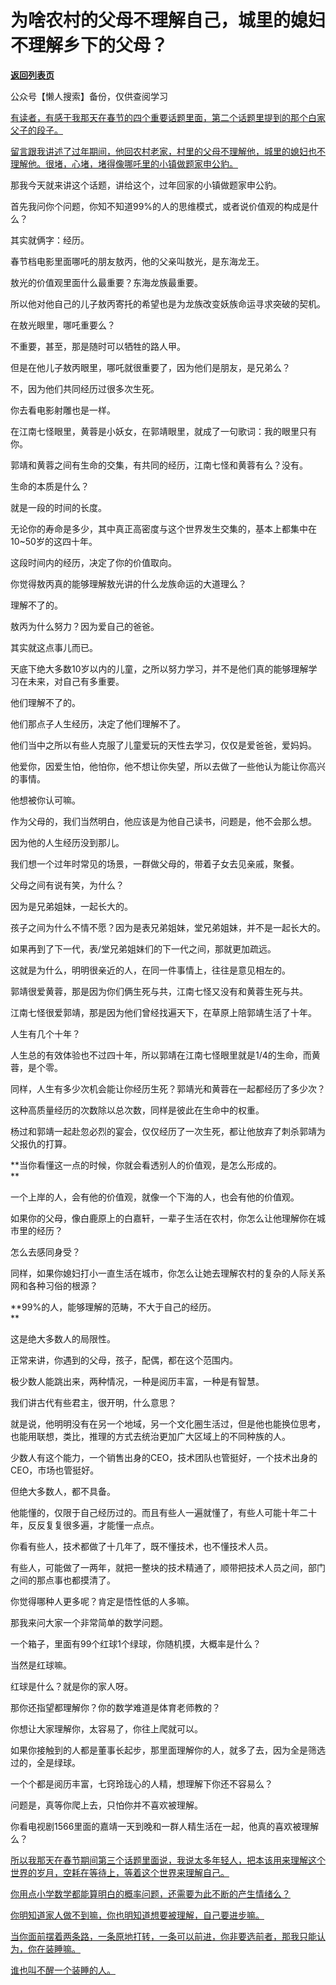 # 为啥农村的父母不理解自己，城里的媳妇不理解乡下的父母？

[**返回列表页**](/gzh/记忆承载)

公众号【懒人搜索】备份，仅供查阅学习

[有读者，有感于我那天在春节的四个重要话题里面，第二个话题里提到的那个白家父子的段子。](https://mp.weixin.qq.com/s?__biz=MzkwMzQ1MzczOQ==&mid=2247484261&idx=1&sn=7315563c04bc27b50d95505e5bf4b2bd&scene=21#wechat_redirect)

[留言跟我讲述了过年期间，他回农村老家，村里的父母不理解他，城里的媳妇也不理解他。很堵，心堵，堵得像哪吒里的小镇做题家申公豹。](https://mp.weixin.qq.com/s?__biz=MzkwMzQ1MzczOQ==&mid=2247484261&idx=1&sn=7315563c04bc27b50d95505e5bf4b2bd&scene=21#wechat_redirect)

那我今天就来讲这个话题，讲给这个，过年回家的小镇做题家申公豹。

首先我问你个问题，你知不知道99%的人的思维模式，或者说价值观的构成是什么？

其实就俩字：经历。  

春节档电影里面哪吒的朋友敖丙，他的父亲叫敖光，是东海龙王。

敖光的价值观里面什么最重要？东海龙族最重要。

所以他对他自己的儿子敖丙寄托的希望也是为龙族改变妖族命运寻求突破的契机。

在敖光眼里，哪吒重要么？  

不重要，甚至，那是随时可以牺牲的路人甲。

但是在他儿子敖丙眼里，哪吒就很重要了，因为他们是朋友，是兄弟么？

不，因为他们共同经历过很多次生死。

你去看电影射雕也是一样。

在江南七怪眼里，黄蓉是小妖女，在郭靖眼里，就成了一句歌词：我的眼里只有你。

郭靖和黄蓉之间有生命的交集，有共同的经历，江南七怪和黄蓉有么？没有。  

生命的本质是什么？

就是一段的时间的长度。

无论你的寿命是多少，其中真正高密度与这个世界发生交集的，基本上都集中在10~50岁的这四十年。  

这段时间内的经历，决定了你的价值取向。

你觉得敖丙真的能够理解敖光讲的什么龙族命运的大道理么？

理解不了的。

敖丙为什么努力？因为爱自己的爸爸。

其实就这点事儿而已。

天底下绝大多数10岁以内的儿童，之所以努力学习，并不是他们真的能够理解学习在未来，对自己有多重要。  

他们理解不了的。

他们那点子人生经历，决定了他们理解不了。  

他们当中之所以有些人克服了儿童爱玩的天性去学习，仅仅是爱爸爸，爱妈妈。

他爱你，因爱生怕，他怕你，他不想让你失望，所以去做了一些他认为能让你高兴的事情。  

他想被你认可嘛。

作为父母的，我们当然明白，他应该是为他自己读书，问题是，他不会那么想。

因为他的人生经历没到那儿。  

我们想一个过年时常见的场景，一群做父母的，带着子女去见亲戚，聚餐。  

父母之间有说有笑，为什么？  

因为是兄弟姐妹，一起长大的。

孩子之间为什么不情不愿？因为是表兄弟姐妹，堂兄弟姐妹，并不是一起长大的。  

如果再到了下一代，表/堂兄弟姐妹们的下一代之间，那就更加疏远。  

这就是为什么，明明很亲近的人，在同一件事情上，往往是意见相左的。  

郭靖很爱黄蓉，那是因为你们俩生死与共，江南七怪又没有和黄蓉生死与共。  

江南七怪很爱郭靖，那是因为他们曾经找遍天下，在草原上陪郭靖生活了十年。  

人生有几个十年？  

人生总的有效体验也不过四十年，所以郭靖在江南七怪眼里就是1/4的生命，而黄蓉，是个零。

同样，人生有多少次机会能让你经历生死？郭靖光和黄蓉在一起都经历了多少次？  

这种高质量经历的次数除以总次数，同样是彼此在生命中的权重。  

杨过和郭靖一起赴忽必烈的宴会，仅仅经历了一次生死，都让他放弃了刺杀郭靖为父报仇的打算。  

**当你看懂这一点的时候，你就会看透别人的价值观，是怎么形成的。  
**

一个上岸的人，会有他的价值观，就像一个下海的人，也会有他的价值观。  

如果你的父母，像白鹿原上的白嘉轩，一辈子生活在农村，你怎么让他理解你在城市里的经历？  

怎么去感同身受？  

同样，如果你媳妇打小一直生活在城市，你怎么让她去理解农村的复杂的人际关系网和各种习俗的根源？

**99%的人，能够理解的范畴，不大于自己的经历。  
**

这是绝大多数人的局限性。  

正常来讲，你遇到的父母，孩子，配偶，都在这个范围内。

极少数人能跳出来，两种情况，一种是阅历丰富，一种是有智慧。  

我们讲古代有些君主，很开明，什么意思？  

就是说，他明明没有在另一个地域，另一个文化圈生活过，但是他也能换位思考，也能用联想，类比，推理的方式去统治更加广大区域上的不同种族的人。

少数人有这个能力，一个销售出身的CEO，技术团队也管挺好，一个技术出身的CEO，市场也管挺好。  

但绝大多数人，都不具备。  

他能懂的，仅限于自己经历过的。而且有些人一遍就懂了，有些人可能十年二十年，反反复复很多遍，才能懂一点点。  

你看有些人，技术都做了十几年了，既不懂技术，也不懂技术人员。  

有些人，可能做了一两年，就把一整块的技术精通了，顺带把技术人员之间，部门之间的那点事也都摸清了。  

你觉得哪种人更多呢？肯定是悟性低的人多嘛。  

那我来问大家一个非常简单的数学问题。

一个箱子，里面有99个红球1个绿球，你随机摸，大概率是什么？

当然是红球嘛。

红球是什么？就是你的家人呀。

那你还指望都理解你？你的数学难道是体育老师教的？

你想让大家理解你，太容易了，你往上爬就可以。  

如果你接触到的人都是董事长起步，那里面理解你的人，就多了去，因为全是筛选过的，全是绿球。

一个个都是阅历丰富，七窍玲珑心的人精，想理解下你还不容易么？  

问题是，真等你爬上去，只怕你并不喜欢被理解。

你看电视剧1566里面的嘉靖一天到晚和一群人精生活在一起，他真的喜欢被理解么？

[所以我那天在春节期间第三个话题里面说，我说太多年轻人，](https://mp.weixin.qq.com/s?__biz=MzkwMzQ1MzczOQ==&mid=2247484261&idx=1&sn=7315563c04bc27b50d95505e5bf4b2bd&scene=21#wechat_redirect)[把本该用来理解这个世界的岁月，空耗在等待上，等着这个世界来理解自己。](https://mp.weixin.qq.com/s?__biz=MzkwMzQ1MzczOQ==&mid=2247484261&idx=1&sn=7315563c04bc27b50d95505e5bf4b2bd&scene=21#wechat_redirect)  

[你用点小学数学都能算明白的概率问题，还需要为此不断的产生情绪么？  
](https://mp.weixin.qq.com/s?__biz=MzkwMzQ1MzczOQ==&mid=2247484261&idx=1&sn=7315563c04bc27b50d95505e5bf4b2bd&scene=21#wechat_redirect)

[你明知道家人做不到嘛，你也明知道想要被理解，自己要进步嘛。](https://mp.weixin.qq.com/s?__biz=MzkwMzQ1MzczOQ==&mid=2247484261&idx=1&sn=7315563c04bc27b50d95505e5bf4b2bd&scene=21#wechat_redirect)

[当你面前摆着两条路，一条原地打转，一条可以前进，你非要选前者，那我只能认为，你在装睡嘛。](https://mp.weixin.qq.com/s?__biz=MzkwMzQ1MzczOQ==&mid=2247484261&idx=1&sn=7315563c04bc27b50d95505e5bf4b2bd&scene=21#wechat_redirect)

[谁也叫不醒一个装睡的人。](https://mp.weixin.qq.com/s?__biz=MzkwMzQ1MzczOQ==&mid=2247484261&idx=1&sn=7315563c04bc27b50d95505e5bf4b2bd&scene=21#wechat_redirect)

